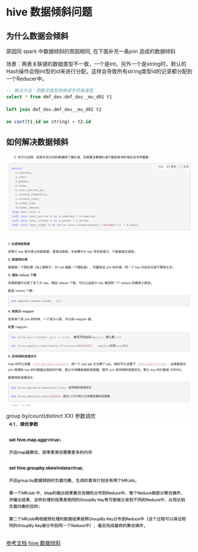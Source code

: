# hive 数据倾斜问题

## 为什么数据会倾斜
原因同 spark 中数据倾斜的原因相同, 在下面补充一条join 造成的数据倾斜

场景：两表关联键的数据类型不一致，一个是int，另外一个是string时，默认的Hash操作会按int型的id来进行分配，这样会导致所有string类型id的记录都分配到一个Reducer中。

```sql
-- 解决方法：把数字类型转换成字符串类型
select * from dmf_dev.dmf_dev__mu_d01 t1

left join dmf_dev.dmf_dev__mu_d02 t2

on cast(t1.id as string) = t2.id
```

## 如何解决数据倾斜

![code](./image/Snipaste_2022-03-31_23-22-39.png)


![image](./image/Snipaste_2022-03-31_23-20-10.png)

group by/count(distinct XX) 参数调优
![Snipaste_2022-04-12_16-05-20.jpg](./image/Snipaste_2022-04-12_16-05-20.jpg)

[参考文档](https://www.cnblogs.com/itlz/p/15105444.html)
[hive 数据倾斜](https://zhuanlan.zhihu.com/p/376286414#:~:text=%E6%95%B0%E6%8D%AE%E5%80%BE%E6%96%9C%E7%9A%84%E6%A0%B9%E6%9C%AC%E5%8E%9F,%E8%AE%A1%E7%AE%97%E8%83%BD%E5%8A%9B%E7%9A%84%E7%BB%93%E6%9E%9C%EF%BC%9B)

